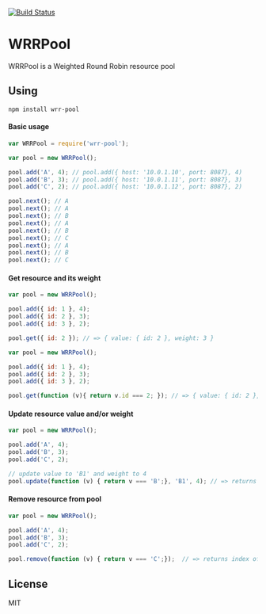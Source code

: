 [![Build Status](https://travis-ci.org/oleksiyk/wrr-pool.png)](https://travis-ci.org/oleksiyk/wrr-pool)

# WRRPool

WRRPool is a Weighted Round Robin resource pool

## Using

```
npm install wrr-pool
```

#### Basic usage

```javascript
var WRRPool = require('wrr-pool');

var pool = new WRRPool();

pool.add('A', 4); // pool.add({ host: '10.0.1.10', port: 8087}, 4)
pool.add('B', 3); // pool.add({ host: '10.0.1.11', port: 8087}, 3)
pool.add('C', 2); // pool.add({ host: '10.0.1.12', port: 8087}, 2)

pool.next(); // A
pool.next(); // A
pool.next(); // B
pool.next(); // A
pool.next(); // B
pool.next(); // C
pool.next(); // A
pool.next(); // B
pool.next(); // C
```

#### Get resource and its weight

```javascript
var pool = new WRRPool();

pool.add({ id: 1 }, 4);
pool.add({ id: 2 }, 3);
pool.add({ id: 3 }, 2);

pool.get({ id: 2 }); // => { value: { id: 2 }, weight: 3 }
```

```javascript
var pool = new WRRPool();

pool.add({ id: 1 }, 4);
pool.add({ id: 2 }, 3);
pool.add({ id: 3 }, 2);

pool.get(function (v){ return v.id === 2; }); // => { value: { id: 2 }, weight: 3 }
```

#### Update resource value and/or weight

```javascript
var pool = new WRRPool();

pool.add('A', 4);
pool.add('B', 3);
pool.add('C', 2);

// update value to 'B1' and weight to 4
pool.update(function (v) { return v === 'B';}, 'B1', 4); // => returns index of updated element or undefined if not found
```

#### Remove resource from pool

```javascript
var pool = new WRRPool();

pool.add('A', 4);
pool.add('B', 3);
pool.add('C', 2);

pool.remove(function (v) { return v === 'C';});  // => returns index of removed element or undefined if not found
```

## License
MIT
